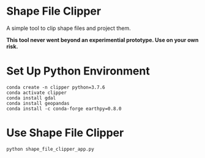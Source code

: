 # Shape File Clipper
A simple tool to clip shape files and project them.

**This tool never went beyond an experimential prototype. Use on your own risk.**

# Set Up Python Environment
```shell script
conda create -n clipper python=3.7.6
conda activate clipper
conda install gdal
conda install geopandas
conda install -c conda-forge earthpy=0.8.0
```

# Use Shape File Clipper
```shell script
python shape_file_clipper_app.py
```

